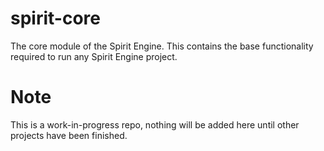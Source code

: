 spirit-core
===========

The core module of the Spirit Engine. This contains the base functionality required to run any Spirit Engine project.


Note
===

This is a work-in-progress repo, nothing will be added here until other projects have been finished.
